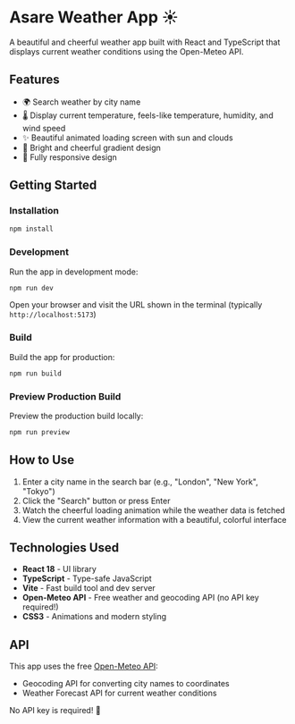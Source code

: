 # Asare Weather App ☀️

A beautiful and cheerful weather app built with React and TypeScript that displays current weather conditions using the Open-Meteo API.

## Features

- 🌍 Search weather by city name
- 🌡️ Display current temperature, feels-like temperature, humidity, and wind speed
- ✨ Beautiful animated loading screen with sun and clouds
- 🎨 Bright and cheerful gradient design
- 📱 Fully responsive design

## Getting Started

### Installation

```bash
npm install
```

### Development

Run the app in development mode:

```bash
npm run dev
```

Open your browser and visit the URL shown in the terminal (typically `http://localhost:5173`)

### Build

Build the app for production:

```bash
npm run build
```

### Preview Production Build

Preview the production build locally:

```bash
npm run preview
```

## How to Use

1. Enter a city name in the search bar (e.g., "London", "New York", "Tokyo")
2. Click the "Search" button or press Enter
3. Watch the cheerful loading animation while the weather data is fetched
4. View the current weather information with a beautiful, colorful interface

## Technologies Used

- **React 18** - UI library
- **TypeScript** - Type-safe JavaScript
- **Vite** - Fast build tool and dev server
- **Open-Meteo API** - Free weather and geocoding API (no API key required!)
- **CSS3** - Animations and modern styling

## API

This app uses the free [Open-Meteo API](https://open-meteo.com/):
- Geocoding API for converting city names to coordinates
- Weather Forecast API for current weather conditions

No API key is required! 🎉
